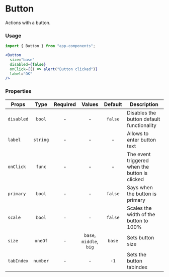 # Button

Actions with a button.

### Usage

```js
import { Button } from "app-components";
```

```jsx
<Button
  size="base"
  disabled={false}
  onClick={() => alert("Button clicked")}
  label="OK"
/>
```

### Properties

| Props      |   Type   | Required |         Values          | Default | Description                                           |
| ---------- | :------: | :------: | :---------------------: | :-----: | ----------------------------------------------------- |
| `disabled` |  `bool`  |    -     |            -            | `false` | Disables the button default functionality             |
| `label`    | `string` |    -     |            -            |    -    | Allows to enter button text                           |
| `onClick`  |  `func`  |    -     |            -            |    -    | The event triggered when the button is clicked        |
| `primary`  |  `bool`  |    -     |            -            | `false` | Says when the button is primary                       |
| `scale`    |  `bool`  |    -     |            -            | `false` | Scales the width of the button to 100%                |
| `size`     | `oneOf`  |    -     | `base`, `middle`, `big` | `base`  | Sets button size                                      |
| `tabIndex` | `number` |    -     |            -            |  `-1`   | Sets the button tabindex                              |
